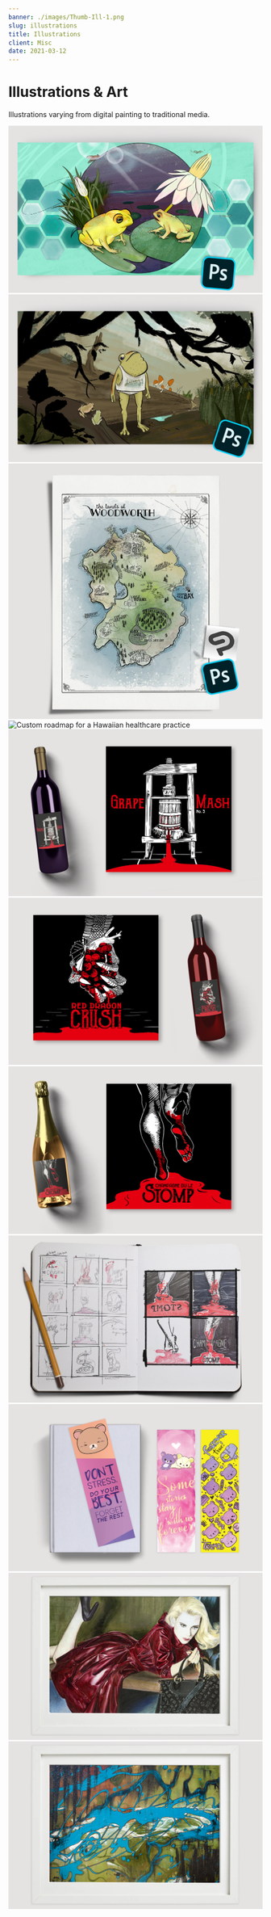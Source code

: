 ```yaml
---
banner: ./images/Thumb-Ill-1.png
slug: illustrations
title: Illustrations
client: Misc
date: 2021-03-12
---
```


# Illustrations & Art

Illustrations varying from digital painting to traditional media.

![](./images/Pieces-Ill-FrogLilly-01.png)
![](./images/Pieces-Ill-Frogman-01.png)
![](./images/Pieces-Ill-Maps_Big.png "Custom map for a fantasy game")
![](./images/Pieces-Ill-Maps_01.png "Custom roadmap for a Hawaiian healthcare practice")
![](./images/Pieces-Ill-COS-01.png)  
![](./images/Pieces-Ill-COS-02.png)  
![](./images/Pieces-Ill-COS-03.png "Wine label illustrations for a horror-themed game")
![](./images/Pieces-Ill-COS-Sketch.png "Concepts & sketches prior to final illustrations")
![](./images/Pieces-Ill-Bears-01.png)
![](./images/Pieces-Ill-Traditional-01.png "Marker illustration")
![](./images/Pieces-Ill-Traditional-02.png "Acrylic & Latex painting")
